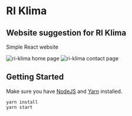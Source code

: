 # RI Klima
## Website suggestion for RI Klima

Simple React website

<img src="http://res.cloudinary.com/mdfchucknorris/image/upload/v1516008589/Screenshot_from_2018-01-15_10-27-20_dcmyib.png" alt="ri-klima home page" display="block"/>

<img src="http://res.cloudinary.com/mdfchucknorris/image/upload/v1516008595/Screenshot_from_2018-01-15_10-27-52_rxjcnl.png" display="block" margin-top="200 px" alt="ri-klima contact page" />


## Getting Started

Make sure you have [NodeJS](https://nodejs.org/en/) and [Yarn](https://yarnpkg.com/lang/en/) installed.

```
yarn install
yarn start
```

